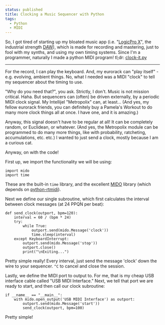 ```yaml
---                                                                                                                                                                          
status: published
title: Clocking a Music Sequencer with Python
tags:
  - Python
  - MIDI
---
```


So, I got tired of starting up my bloated music app (i.e. "[LogicPro X](https://www.apple.com/logic-pro/)", the industrial strength [DAW](https://en.wikipedia.org/wiki/Digital_audio_workstation)), which is made for recording and mastering, just to fool with my synths, and using my own timing systems. Since I'm a programmer, naturally I made a python MIDI program! tl;dr: [clock-it.py](https://github.com/ology/Music/blob/master/clock-it.py)

---

For the record, I can play the keyboard. And, my eurorack can "play itself" - e.g. evolving, ambient things. No, what I needed was a MIDI "clock" to tell my sequencer about the timing to use.

"Why do you need that?", you ask. Strictly, I don't. Music is not mission critical. Haha. But sequencers can (often) be driven externally, by a periodic MIDI clock signal. My Intellijel "Metropolix" can, at least... (And yes, my fellow eurorack friends, you can definitely buy a Pamela's Workout to do many more clock things all at once. I have one, and it is amazing.)

Anyway, this signal doesn't have to be regular at all! It can be completely random, or Euclidean, or whatever. (And yes, the Metropolix module can be programmed to do many more things, like with probability, ratcheting, accumulations, etc. etc.) I wanted to just send a clock, mostly because I am a curious cat.

Anyway, on with the code!

First up, we import the functionality we will be using:

    import mido
    import time

These are the built-in `time` library, and the excellent [MIDO](https://pypi.org/project/mido/) library (which depends on [python-rtmidi](https://pypi.org/project/python-rtmidi/)).

Next we define our single subroutine, which first calculates the interval between clock messages (at 24 PPQN per beat):

    def send_clock(outport, bpm=120):
        interval = 60 / (bpm * 24)
        try:
            while True:
                outport.send(mido.Message('clock'))
                time.sleep(interval)
        except KeyboardInterrupt:
            outport.send(mido.Message('stop'))
            outport.close()
            print("\nExiting...")

Pretty simple really! Every interval, just send the message 'clock' down the wire to your sequencer. `^C` to cancel and close the session.

Lastly, we define the MIDI port to output to. For me, that is my cheap USB interface cable called "USB MIDI Interface." Next, we tell that port we are ready to start, and then call our clock subroutine:

    if __name__ == "__main__":
        with mido.open_output('USB MIDI Interface') as outport:
            outport.send(mido.Message('start'))
            send_clock(outport, bpm=100)

Pretty simple!
